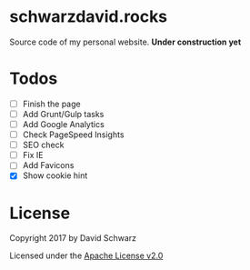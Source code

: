 # schwarzdavid.rocks

Source code  of my personal website. **Under construction yet**

# Todos

- [ ] Finish the page
- [ ] Add Grunt/Gulp tasks
- [ ] Add Google Analytics
- [ ] Check PageSpeed Insights
- [ ] SEO check
- [ ] Fix IE
- [ ] Add Favicons
- [x] Show cookie hint

# License

Copyright 2017 by David  Schwarz

Licensed under the [Apache License v2.0](LICENSE)